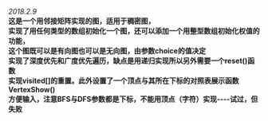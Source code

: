 *2018.2.9*       
**这是一个用邻接矩阵实现的图，适用于稠密图，          
实现了用任何类型的数组初始化一个图，还可以添加一个用整型数组初始化权值的功能，           
这个图既可以是有向图也可以是无向图，由参数choice的值决定           
实现了深度优先和广度优先遍历，缺点是用递归实现所以另外需要一个reset()函数          
实现visited[]的重置。此外设置了一个顶点与其所在下标的对照表展示函数VertexShow()             
方便输入，注意BFS与DFS参数都是下标，不能用顶点（字符）实现----试过，但失败**      
